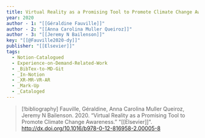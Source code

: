 ```yaml
---
title: Virtual Reality as a Promising Tool to Promote Climate Change Awareness
year: 2020
author - 1: "[[Géraldine Fauville]]"
author - 2: "[[Anna Carolina Muller Queiroz]]"
author - 3: "[[Jeremy N Bailenson]]"
key: "[[@Fauville2020-dy]]"
publisher: "[[Elsevier]]"
tags:
  - Notion-Catalogued
  - Experience-on-Demand-Related-Work
  - _BibTex-to-MD-Git
  - _In-Notion
  - _XR-MR-VR-AR
  - _Mark-Up
  - _Cataloged
---
```


> [!bibliography]
> Fauville, Géraldine, Anna Carolina Muller Queiroz, Jeremy N Bailenson. 2020. “Virtual Reality as a Promising Tool to Promote Climate Change Awareness.” "[[Elsevier]]". http://dx.doi.org/10.1016/b978-0-12-816958-2.00005-8